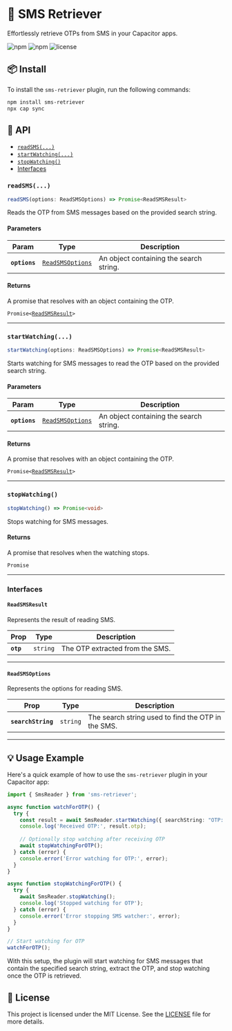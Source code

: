 
# 📱 SMS Retriever

Effortlessly retrieve OTPs from SMS in your Capacitor apps.

![npm](https://img.shields.io/npm/v/sms-retriever)
![npm](https://img.shields.io/npm/dm/sms-retriever)
![license](https://img.shields.io/npm/l/sms-retriever)

## 📦 Install

To install the `sms-retriever` plugin, run the following commands:

```bash
npm install sms-retriever
npx cap sync
```

## 📖 API

<docgen-index>

* [`readSMS(...)`](#readsms)
* [`startWatching(...)`](#startwatching)
* [`stopWatching()`](#stopwatching)
* [Interfaces](#interfaces)

</docgen-index>

<docgen-api>
<!-- Update the source file JSDoc comments and rerun docgen to update the docs below -->

### `readSMS(...)`

```typescript
readSMS(options: ReadSMSOptions) => Promise<ReadSMSResult>
```

Reads the OTP from SMS messages based on the provided search string.

#### Parameters

| Param         | Type                                                      | Description                               |
| ------------- | --------------------------------------------------------- | ----------------------------------------- |
| **`options`** | <code><a href="#readsmsoptions">ReadSMSOptions</a></code> | An object containing the search string. |

#### Returns

A promise that resolves with an object containing the OTP.

<code>Promise&lt;<a href="#readsmsresult">ReadSMSResult</a>&gt;</code>

--------------------

### `startWatching(...)`

```typescript
startWatching(options: ReadSMSOptions) => Promise<ReadSMSResult>
```

Starts watching for SMS messages to read the OTP based on the provided search string.

#### Parameters

| Param         | Type                                                      | Description                               |
| ------------- | --------------------------------------------------------- | ----------------------------------------- |
| **`options`** | <code><a href="#readsmsoptions">ReadSMSOptions</a></code> | An object containing the search string. |

#### Returns

A promise that resolves with an object containing the OTP.

<code>Promise&lt;<a href="#readsmsresult">ReadSMSResult</a>&gt;</code>

--------------------

### `stopWatching()`

```typescript
stopWatching() => Promise<void>
```

Stops watching for SMS messages.

#### Returns

A promise that resolves when the watching stops.

<code>Promise<void></code>

--------------------

### Interfaces

#### `ReadSMSResult`

Represents the result of reading SMS.

| Prop      | Type                | Description                     |
| --------- | ------------------- | ------------------------------- |
| **`otp`** | <code>string</code> | The OTP extracted from the SMS. |

--------------------

#### `ReadSMSOptions`

Represents the options for reading SMS.

| Prop               | Type                | Description                                        |
| ------------------ | ------------------- | -------------------------------------------------- |
| **`searchString`** | <code>string</code> | The search string used to find the OTP in the SMS. |

--------------------

</docgen-api>

## 💡 Usage Example

Here's a quick example of how to use the `sms-retriever` plugin in your Capacitor app:

```typescript
import { SmsReader } from 'sms-retriever';

async function watchForOTP() {
  try {
    const result = await SmsReader.startWatching({ searchString: "OTP: " });
    console.log('Received OTP:', result.otp);
    
    // Optionally stop watching after receiving OTP
    await stopWatchingForOTP();
  } catch (error) {
    console.error('Error watching for OTP:', error);
  }
}

async function stopWatchingForOTP() {
  try {
    await SmsReader.stopWatching();
    console.log('Stopped watching for OTP');
  } catch (error) {
    console.error('Error stopping SMS watcher:', error);
  }
}

// Start watching for OTP
watchForOTP();
```

With this setup, the plugin will start watching for SMS messages that contain the specified search string, extract the OTP, and stop watching once the OTP is retrieved.

## 📝 License

This project is licensed under the MIT License. See the [LICENSE](LICENSE) file for more details.



